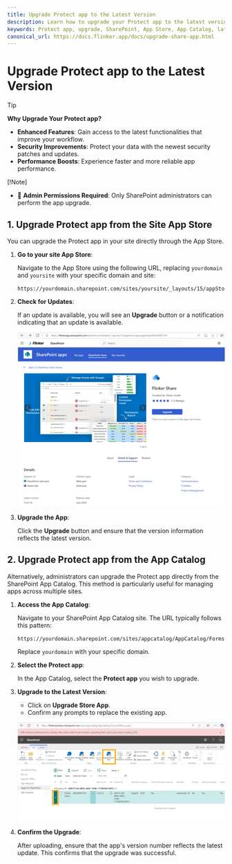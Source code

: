 ```yaml
---
title: Upgrade Protect app to the Latest Version
description: Learn how to upgrade your Protect app to the latest version to enjoy enhanced features, security improvements, and performance boosts.
keywords: Protect app, upgrade, SharePoint, App Store, App Catalog, latest version
canonical_url: https://docs.flinker.app/docs/upgrade-share-app.html
---
```


# Upgrade Protect app to the Latest Version

> [!TIP]
> **Why Upgrade Your Protect app?**
> - **Enhanced Features**: Gain access to the latest functionalities that improve your workflow.
> - **Security Improvements**: Protect your data with the newest security patches and updates.
> - **Performance Boosts**: Experience faster and more reliable app performance.
>
> [!Note]
> - 🚨 **Admin Permissions Required**: Only SharePoint administrators can perform the app upgrade.

## 1. Upgrade Protect app from the Site App Store

You can upgrade the Protect app in your site directly through the App Store.

1. **Go to your site App Store**:
   
   Navigate to the App Store using the following URL, replacing `yourdomain` and `yoursite` with your specific domain and site:
   
   ```
   https://yourdomain.sharepoint.com/sites/yoursite/_layouts/15/appStore.aspx/appDetail/WA200007197
   ```

2. **Check for Updates**:
   
   If an update is available, you will see an **Upgrade** button or a notification indicating that an update is available.
   
   ![Protect app Details Page](/_media/sharepoint-site-app-details-upgrade.png)

3. **Upgrade the App**:
   
   Click the **Upgrade** button and ensure that the version information reflects the latest version.

## 2. Upgrade Protect app from the App Catalog

Alternatively, administrators can upgrade the Protect app directly from the SharePoint App Catalog. This method is particularly useful for managing apps across multiple sites.

1. **Access the App Catalog**:
   
   Navigate to your SharePoint App Catalog site. The URL typically follows this pattern:
   
   ```
   https://yourdomain.sharepoint.com/sites/appcatalog/AppCatalog/Forms/AllItems.aspx
   ```
   
   Replace `yourdomain` with your specific domain.

2. **Select the Protect app**:
   
   In the App Catalog, select the **Protect app** you wish to upgrade.

3. **Upgrade to the Latest Version**:
   
   - Click on **Upgrade Store App**.
   - Confirm any prompts to replace the existing app.

   ![Upgrade Protect app from App Catalog](/_media/sharepoint-appcatalog-upgrade-store-app.png)

4. **Confirm the Upgrade**:
   
   After uploading, ensure that the app's version number reflects the latest update. This confirms that the upgrade was successful.
